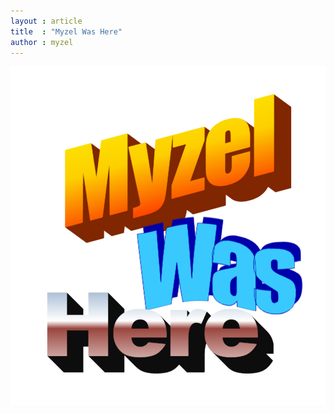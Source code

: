 ```yaml
---
layout : article
title  : "Myzel Was Here"
author : myzel
---
```


<img src="/assets/images/MyzelWasHere.png" />

